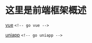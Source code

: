 # 这里是前端框架概述

[vue](/src/前端框架/vue/vue.md) `<!-- go vue -->` 

[uniapp](/src/前端框架/uniapp/uniapp.md) `<!-- go uniapp -->` 
